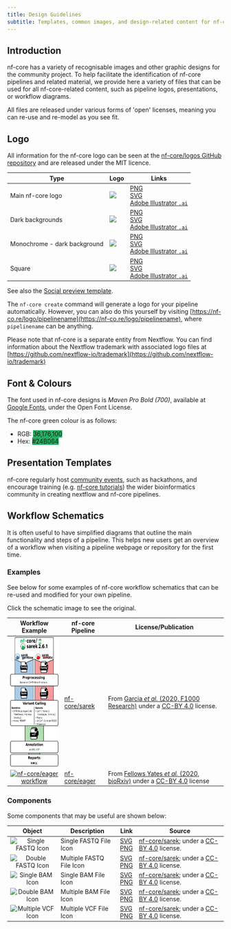 ```yaml
---
title: Design Guidelines
subtitle: Templates, common images, and design-related content for nf-core.
---
```


## Introduction

nf-core has a variety of recognisable images and other graphic designs for the community project.
To help facilitate the identification of nf-core pipelines and related material, we provide here a variety of files that can be used for all nf-core-related content, such as pipeline logos, presentations, or workflow diagrams.

All files are released under various forms of 'open' licenses, meaning you can re-use and re-model as you see fit.

## Logo

All information for the nf-core logo can be seen at the [nf-core/logos GitHub repository](https://github.com/nf-core/logos) and are released under the MIT licence.

| Type | Logo | Links |
|----|----|----|
| Main nf-core logo | <img src="https://raw.githubusercontent.com/nf-core/logos/master/nf-core-logos/nf-core-logo.png" width="300"> | [PNG](https://github.com/nf-core/logos/blob/master/nf-core-logos/nf-core-logo.png) <br> [SVG](https://github.com/nf-core/logos/blob/master/nf-core-logos/nf-core-logo.svg) <br> [Adobe Illustrator `.ai`](https://github.com/nf-core/logos/blob/master/nf-core-logos/nf-core-logo.ai) |
| Dark backgrounds | <img class="bg-dark d-block p-2" src="https://raw.githubusercontent.com/nf-core/logos/master/nf-core-logos/nf-core-logo-darkbg.png" width="300"> | [PNG](https://github.com/nf-core/logos/blob/master/nf-core-logos/nf-core-logo-darkbg.png) <br> [SVG](https://github.com/nf-core/logos/blob/master/nf-core-logos/nf-core-logo-darkbg.svg) <br> [Adobe Illustrator `.ai`](https://github.com/nf-core/logos/blob/master/nf-core-logos/nf-core-logo-darkbg.ai) |
| Monochrome - dark background | <img class="bg-dark d-block p-2" src="https://raw.githubusercontent.com/nf-core/logos/master/nf-core-logos/nf-core-logo-mono-white.png" width="300"> | [PNG](https://github.com/nf-core/logos/blob/master/nf-core-logos/nf-core-logo-mono-white.png) <br> [SVG](https://github.com/nf-core/logos/blob/master/nf-core-logos/nf-core-logo-mono-white.svg) <br> [Adobe Illustrator `.ai`](https://github.com/nf-core/logos/blob/master/nf-core-logos/nf-core-logo-mono-white.ai) |
| Square | <img src="https://raw.githubusercontent.com/nf-core/logos/master/nf-core-logos/nf-core-logo-square.png" width="60"> | [PNG](https://github.com/nf-core/logos/blob/master/nf-core-logos/nf-core-logo-square.png) <br> [SVG](https://github.com/nf-core/logos/blob/master/nf-core-logos/nf-core-logo-square.svg) <br> [Adobe Illustrator `.ai`](https://github.com/nf-core/logos/blob/master/nf-core-logos/nf-core-logo-square.ai) |

See also the [Social preview template](https://github.com/nf-core/logos/blob/master/nf-core-logos/social_preview_image_template.svg).

The `nf-core create` command will generate a logo for your pipeline automatically.
However, you can also do this yourself by visiting [https://nf-co.re/logo/pipelinename](https://nf-co.re/logo/pipelinename), where `pipelinename` can be anything.

Please note that nf-core is a separate entity from Nextflow.
You can find information about the Nextflow trademark with associated logo files at [https://github.com/nextflow-io/trademark](https://github.com/nextflow-io/trademark)

## Font & Colours

The font used in nf-core designs is _Maven Pro Bold (700)_, available at [Google Fonts](https://fonts.google.com/specimen/Maven+Pro), under the Open Font License.

The nf-core green colour is as follows:

* RGB: <span class="badge badge-info" style="background-color: rgb(36,176,100);">36,176,100</span>
* Hex: <span class="badge badge-info" style="background-color: rgb(36,176,100);">#24B064</span>

## Presentation Templates

nf-core regularly host [community events](https://nf-co.re/events), such as hackathons, and encourage training (e.g. [nf-core tutorials](https://nf-co.re/usage/nf_core_tutorial)) the wider bioinformatics community in creating nextflow and nf-core pipelines.


<!--
If you wish to introduce or run training sessions to your group or network, you can access a Google Doc template **here**.
-->

## Workflow Schematics

It is often useful to have simplified diagrams that outline the main functionality and steps of a pipeline.
This helps new users get an overview of a workflow when visiting a pipeline webpage or repository for the first time.

### Examples

See below for some examples of nf-core workflow schematics that can be re-used and modified for your own pipeline.

Click the schematic image to see the original.

| Workflow Example   | nf-core Pipeline | License/Publication |
|:------------------:|------------------|---------|
| <a href="https://github.com/nf-core/sarek/blob/master/docs/images/sarek_workflow.png"><img src="https://raw.githubusercontent.com/nf-core/sarek/master/docs/images/sarek_workflow.png" alt="nf-core/sarek workflow" height="300"></a> | [nf-core/sarek](https://nf-co.re/sarek) | From [Garcia _et al._ (2020, F1000 Research)](https://doi.org/10.12688/f1000research.16665.1) under a [CC-BY 4.0](https://creativecommons.org/licenses/by/4.0/) license. |
| <a href="https://github.com/nf-core/eager/blob/dev/docs/images/output/overview/eager2_workflow.png"><img src="https://raw.githubusercontent.com/nf-core/eager/master/docs/images/usage/eager2_workflow.png" alt="nf-core/eager workflow" width="400"></a> | [nf-core/eager](https://nf-co.re/eager) | From [Fellows Yates _et al._ (2020, bioRxiv)](https://doi.org/10.1101/2020.06.11.145615) under a [CC-BY 4.0](https://creativecommons.org/licenses/by/4.0/) license |

### Components

Some components that may be useful are shown below:

| Object | Description | Link | Source |
|:------:|-------------|------|----------|
| <img title="Single FASTQ Icon" src="/assets/graphic_design_assets/workflow_schematics_components/sarek/single_fastq.png" height="50">   | Single FASTQ File Icon | [SVG](/assets/graphic_design_assets/workflow_schematics_components/sarek/single_fastq.svg) <br> [PNG](/assets/graphic_design_assets/workflow_schematics_components/sarek/single_fastq.png) | [nf-core/sarek](https://nf-co.re/sarek); under a [CC-BY 4.0](https://creativecommons.org/licenses/by/4.0/) license. |
| <img title="Double FASTQ Icon" src="/assets/graphic_design_assets/workflow_schematics_components/sarek/double_fastq.png" height="50">   | Multiple FASTQ File Icon | [SVG](/assets/graphic_design_assets/workflow_schematics_components/sarek/double_fastq.svg) <br> [PNG](/assets/graphic_design_assets/workflow_schematics_components/sarek/double_fastq.png) | [nf-core/sarek](https://nf-co.re/sarek); under a [CC-BY 4.0](https://creativecommons.org/licenses/by/4.0/) license. |
| <img title="Single BAM Icon" src="/assets/graphic_design_assets/workflow_schematics_components/sarek/single_bam.png" height="50">       | Single BAM File Icon   | [SVG](/assets/graphic_design_assets/workflow_schematics_components/sarek/single_bam.svg)   <br> [PNG](/assets/graphic_design_assets/workflow_schematics_components/sarek/single_bam.png)   | [nf-core/sarek](https://nf-co.re/sarek); under a [CC-BY 4.0](https://creativecommons.org/licenses/by/4.0/) license. |]
| <img title="Double BAM Icon" src="/assets/graphic_design_assets/workflow_schematics_components/sarek/double_bam.png" height="50">       | Multiple BAM File Icon   | [SVG](/assets/graphic_design_assets/workflow_schematics_components/sarek/double_bam.svg)   <br> [PNG](/assets/graphic_design_assets/workflow_schematics_components/sarek/double_bam.png)   | [nf-core/sarek](https://nf-co.re/sarek); under a [CC-BY 4.0](https://creativecommons.org/licenses/by/4.0/) license. |]
| <img title="Multiple VCF Icon" src="/assets/graphic_design_assets/workflow_schematics_components/sarek/multiple_vcf.png" height="50">   | Multiple VCF File Icon | [SVG](/assets/graphic_design_assets/workflow_schematics_components/sarek/multiple_vcf.svg) <br> [PNG](/assets/graphic_design_assets/workflow_schematics_components/sarek/multiple_vcf.png) | [nf-core/sarek](https://nf-co.re/sarek); under a [CC-BY 4.0](https://creativecommons.org/licenses/by/4.0/) license. |
